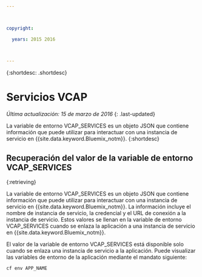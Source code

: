 ```yaml
---

 

copyright:

  years: 2015 2016

 

---
```


{:shortdesc: .shortdesc}

# Servicios VCAP

*Última actualización: 15 de marzo de 2016*
{: .last-updated}


La variable de entorno VCAP_SERVICES es un objeto JSON que contiene
información que puede utilizar para interactuar con una instancia de servicio en
{{site.data.keyword.Bluemix_notm}}.
{:shortdesc}


## Recuperación del valor de la variable de entorno VCAP_SERVICES
{:retrieving}

La variable de entorno VCAP_SERVICES es un objeto JSON que contiene
información que puede utilizar para interactuar con una instancia de servicio en
{{site.data.keyword.Bluemix_notm}}. La información incluye el nombre de instancia de servicio, la credencial y el URL de conexión a la instancia de servicio. Estos valores se llenan en la variable de entorno VCAP_SERVICES cuando se enlaza la aplicación a una instancia de servicio en {{site.data.keyword.Bluemix_notm}}.

El valor de la variable de entorno VCAP_SERVICES está disponible solo cuando se enlaza una instancia de servicio a la aplicación. Puede visualizar las variables de entorno de la aplicación mediante el mandato siguiente:
```
cf env APP_NAME
```
